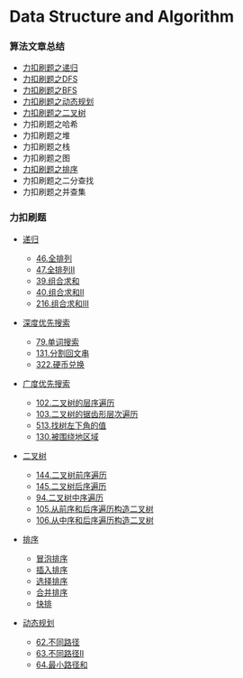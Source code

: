 # Data Structure and Algorithm


### 算法文章总结

+ [力扣刷题之递归](https://zhuanlan.zhihu.com/p/260838113)
+ [力扣刷题之DFS](https://zhuanlan.zhihu.com/p/261085225)
+ [力扣刷题之BFS](https://zhuanlan.zhihu.com/p/261328607)
+ [力扣刷题之动态规划](https://zhuanlan.zhihu.com/p/261808494)
+ [力扣刷题之二叉树](https://zhuanlan.zhihu.com/p/262051275)
+ 力扣刷题之哈希
+ 力扣刷题之堆
+ 力扣刷题之栈
+ 力扣刷题之图
+ [力扣刷题之排序](https://zhuanlan.zhihu.com/p/262620712)
+ 力扣刷题之二分查找
+ 力扣刷题之并查集


### 力扣刷题
+ [递归](https://github.com/fkcs/Go-Data-Structure-Algorithm/tree/master/recursion)
    + [46.全排列](https://github.com/fkcs/Go-Data-Structure-Algorithm/blob/master/recursion/lt46.go) 
    + [47.全排列II](https://github.com/fkcs/Go-Data-Structure-Algorithm/blob/master/recursion/lt47.go) 
    + [39.组合求和](https://github.com/fkcs/Go-Data-Structure-Algorithm/blob/master/recursion/lt39.go)
    + [40.组合求和II](https://github.com/fkcs/Go-Data-Structure-Algorithm/blob/master/recursion/lt40.go) 
    + [216.组合求和III](https://github.com/fkcs/Go-Data-Structure-Algorithm/blob/master/recursion/lt216.go)

+ [深度优先搜索](https://github.com/fkcs/Go-Data-Structure-Algorithm/tree/master/dfs)

    + [79.单词搜索](https://github.com/fkcs/Go-Data-Structure-Algorithm/blob/master/dfs/lt79.go)
    + [131.分割回文串](https://github.com/fkcs/Go-Data-Structure-Algorithm/blob/master/dfs/lt131.go) 
    + [322.硬币兑换](https://github.com/fkcs/Go-Data-Structure-Algorithm/blob/master/dfs/lt322.go)

+ [广度优先搜索](https://github.com/fkcs/Go-Data-Structure-Algorithm/tree/master/bfs)
    + [102.二叉树的层序遍历](https://github.com/fkcs/Go-Data-Structure-Algorithm/blob/master/bfs/lt102.go) 
    + [103.二叉树的锯齿形层次遍历](https://github.com/fkcs/Go-Data-Structure-Algorithm/blob/master/bfs/lt103.go) 
    + [513.找树左下角的值](https://github.com/fkcs/Go-Data-Structure-Algorithm/blob/master/bfs/lt513.go) 
    + [130.被围绕地区域](https://github.com/fkcs/Go-Data-Structure-Algorithm/blob/master/bfs/lt130.go)

+ [二叉树](https://github.com/fkcs/Go-Data-Structure-Algorithm/tree/master/tree)
    + [144.二叉树前序遍历](https://github.com/fkcs/Go-Data-Structure-Algorithm/blob/master/tree/lt144.go)
    + [145.二叉树后序遍历](https://github.com/fkcs/Go-Data-Structure-Algorithm/blob/master/tree/lt145.go)
    + [94.二叉树中序遍历](https://github.com/fkcs/Go-Data-Structure-Algorithm/blob/master/tree/lt94.go)
    + [105.从前序和后序遍历构造二叉树](https://github.com/fkcs/Go-Data-Structure-Algorithm/blob/master/tree/lt105.go) 
    + [106.从中序和后序遍历构造二叉树](https://github.com/fkcs/Go-Data-Structure-Algorithm/blob/master/tree/lt106.go) 
    
+ [排序](https://github.com/fkcs/Go-Data-Structure-Algorithm/tree/master/sort)
    + [冒泡排序](https://github.com/fkcs/Go-Data-Structure-Algorithm/blob/master/sort/bubblesort.go)
    + [插入排序](https://github.com/fkcs/Go-Data-Structure-Algorithm/blob/master/sort/insertsort.go)
    + [选择排序](https://github.com/fkcs/Go-Data-Structure-Algorithm/blob/master/sort/selectSort.go)
    + [合并排序](https://github.com/fkcs/Go-Data-Structure-Algorithm/blob/master/sort/mergesort.go)
    + [快排](https://github.com/fkcs/Go-Data-Structure-Algorithm/blob/master/sort/quicksort.go)
    
+ [动态规划](https://github.com/fkcs/Go-Data-Structure-Algorithm/tree/master/dp)
    + [62.不同路径](https://github.com/fkcs/Go-Data-Structure-Algorithm/blob/master/dp/lt62.go)
    + [63.不同路径II](https://github.com/fkcs/Go-Data-Structure-Algorithm/blob/master/dp/lt63.go)
    + [64.最小路径和](https://github.com/fkcs/Go-Data-Structure-Algorithm/blob/master/dp/lt64.go)